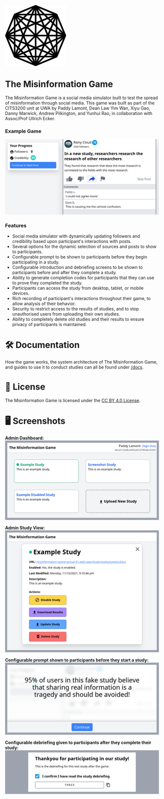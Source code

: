 <img src="docs/logo.png" height="200" alt="The logo of The Misinformation Game"/>

# The Misinformation Game

The Misinformation Game is a social media simulator built to test
the spread of misinformation through social media. This game was
built as part of the CITS3200 unit at UWA by Paddy Lamont,
Dean Law Yim Wan, Xiyu Gao, Danny Marwick, Andrew Pilkington,
and Yunhui Rao, in collaboration with Assoc/Prof Ullrich Ecker.

### Example Game
![Example Game](docs/screenshots/example-game.png)

### Features

- Social media simulator with dynamically updating followers and
  credibility based upon participant's interactions with posts.
- Several options for the dynamic selection of sources and posts
  to show to participants.
- Configurable prompt to be shown to participants before they
  begin participating in a study.
- Configurable introduction and debriefing screens to be shown
  to participants before and after they complete a study.
- Ability to generate completion codes for participants that
  they can use to prove they completed the study.
- Participants can access the study from desktop, tablet,
  or mobile devices.
- Rich recording of participant's interactions throughout
  their game, to allow analysis of their behavior.
- Security to restrict access to the results of studies, and to
  stop unauthorised users from uploading their own studies.
- Ability to completely delete old studies and their results to
  ensure privacy of participants is maintained.

# 🛠️ Documentation
How the game works, the system architecture of The
Misinformation Game, and guides to use it to conduct studies
can all be found under
[/docs](docs).

# 📝 License
The Misinformation Game is licensed under the
[CC BY 4.0 License](LICENSE.txt).

# 🖥️ Screenshots
**Admin Dashboard:**
![Example Admin Dashboard](docs/screenshots/example-admin-dashboard.png)

**Admin Study View:**
![Example Admin Study View](docs/screenshots/example-admin-study.png)

**Configurable prompt shown to participants before they
start a study:**
![Example Study Prompt](docs/screenshots/example-prompt.png)

**Configurable debriefing given to participants after
they complete their study:**
![Example Study Debriefing](docs/screenshots/example-debriefing.png)
